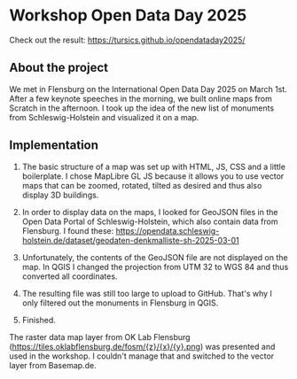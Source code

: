 # Workshop Open Data Day 2025

Check out the result: https://tursics.github.io/opendataday2025/

## About the project

We met in Flensburg on the International Open Data Day 2025 on March 1st. After a few keynote speeches in the morning, we built online maps from Scratch in the afternoon. I took up the idea of ​​the new list of monuments from Schleswig-Holstein and visualized it on a map.

## Implementation

1. The basic structure of a map was set up with HTML, JS, CSS and a little boilerplate. I chose MapLibre GL JS because it allows you to use vector maps that can be zoomed, rotated, tilted as desired and thus also display 3D buildings.

2. In order to display data on the maps, I looked for GeoJSON files in the Open Data Portal of Schleswig-Holstein, which also contain data from Flensburg. I found these: https://opendata.schleswig-holstein.de/dataset/geodaten-denkmalliste-sh-2025-03-01

3. Unfortunately, the contents of the GeoJSON file are not displayed on the map. In QGIS I changed the projection from UTM 32 to WGS 84 and thus converted all coordinates.

4. The resulting file was still too large to upload to GitHub. That's why I only filtered out the monuments in Flensburg in QGIS.

5. Finished.

The raster data map layer from OK Lab Flensburg (https://tiles.oklabflensburg.de/fosm/{z}/{x}/{y}.png) was presented and used in the workshop. I couldn't manage that and switched to the vector layer from Basemap.de.
